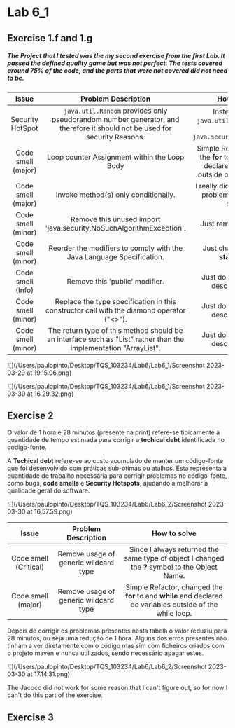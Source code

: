 # Lab 6_1

## Exercise 1.f and 1.g

##### The Project that I tested was the my second exercise from the first Lab. It passed the defined quality game but was not perfect. The tests covered around 75% of the code, and the parts that were not covered did not need to be.

|       Issue        |                     Problem Description                      |                         How to solve                         |
| :----------------: | :----------------------------------------------------------: | :----------------------------------------------------------: |
|  Security HotSpot  | `java.util.Random` provides only pseudorandom number generator, and therefore it should not be used for security Reasons. | Instead of using `java.util.Random`, making use of `java.security.SecureRandom` |
| Code smell (major) |         Loop counter Assignment within the Loop Body         | Simple Refactor, changed the **for** to and **while** and declared de variables outside of the while loop. |
| Code smell (major) |             Invoke method(s) only conditionally.             | I really didnt undersant the problem, so I could not solve it. |
| Code smell (minor) | Remove this unused import 'java.security.NoSuchAlgorithmException'. |                   Just remove the import.                    |
| Code smell (minor) | Reorder the modifiers to comply with the Java Language Specification. |         Just chane **public** and **static** order.          |
| Code smell (Info)  |                Remove this 'public' modifier.                |           Just do as the problem description says.           |
| Code smell (minor) | Replace the type specification in this constructor call with the diamond operator ("<>"). |           Just do as the problem description says.           |
| Code smell (minor) | The return type of this method should be an interface such as "List" rather than the implementation "ArrayList". |           Just do as the problem description says.           |

![](/Users/paulopinto/Desktop/TQS_103234/Lab6/Lab6_1/Screenshot 2023-03-29 at 19.15.06.png)

![](/Users/paulopinto/Desktop/TQS_103234/Lab6/Lab6_1/Screenshot 2023-03-30 at 16.29.32.png)

## Exercise 2

O valor de 1 hora e 28 minutos (presente na print) refere-se tipicamente à quantidade de tempo estimada para corrigir a **techical debt** identificada no código-fonte.

A **Techical debt** refere-se ao custo acumulado de manter um código-fonte que foi desenvolvido com práticas sub-ótimas ou atalhos. Esta representa a quantidade de trabalho necessária para corrigir problemas no código-fonte, como bugs, **code smells** e **Security Hotspots**, ajudando a melhorar a qualidade geral do software.

![](/Users/paulopinto/Desktop/TQS_103234/Lab6/Lab6_2/Screenshot 2023-03-30 at 16.57.59.png)

|         Issue         |          Problem Description          |                         How to solve                         |
| :-------------------: | :-----------------------------------: | :----------------------------------------------------------: |
| Code smell (Critical) | Remove usage of generic wildcard type | Since I always returned the same type of object I changed the **?** symbol to the Object Name. |
|  Code smell (major)   | Remove usage of generic wildcard type | Simple Refactor, changed the **for** to and **while** and declared de variables outside of the while loop. |

Depois de corrigir os problemas presentes nesta tabela o valor reduziu para 28 minutos, ou seja uma redução de 1 hora. Alguns dos erros presentes não tinham a ver diretamente com o código mas sim com ficheiros criados com o projeto maven e nunca utilizados, sendo necessário apagar estes.

![](/Users/paulopinto/Desktop/TQS_103234/Lab6/Lab6_2/Screenshot 2023-03-30 at 17.14.31.png)

The Jacoco did not work for some reason that I can't figure out, so for now I can't do this part of the exercise.



## Exercise 3



